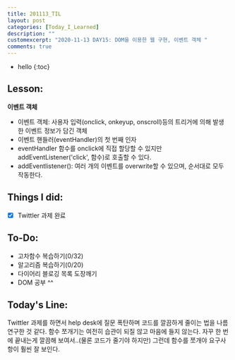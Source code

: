 ```yaml
---
title: 201113_TIL
layout: post
categories: [Today_I_Learned]
description: ""
customexcerpt: "2020-11-13 DAY15: DOM을 이용한 웹 구현, 이벤트 객체 "
comments: true
---
```


* hello
{:toc}


## Lesson:
 **이벤트 객체**
 - 이벤트 객체: 사용자 입력(onclick, onkeyup, onscroll)등의 트리거에 의해 발생한 이벤트 정보가 담긴 객체
 - 이벤트 핸들러(eventHandler)의 첫 번째 인자
 - eventHandler 함수를 onclick에 직접 할당할 수 있지만 addEventListener('click', 함수)로 호출할 수 있다.
 - addEventlistener(): 여러 개의 이벤트를 overwrite할 수 있으며, 순서대로 모두 작동한다. 
 

## Things I did:
- [x] Twittler 과제 완료


## To-Do:
- 고차함수 복습하기(0/32)
- 알고리즘 복습하기(0/20)
- 다이어리 블로깅 목록 도장깨기
- DOM 공부 ^^


## Today's Line:
Twittler 과제를 하면서 help desk에 질문 폭탄하며 코드를 깔끔하게 줄이는 법을 나름 연구한 것 같다. 함수 쪼개기는 여전히 습관이 되질 않고 마음에 들지 않는다. 자꾸 한 번에 끝내는게 깔끔해 보여서..(물론 코드가 줄기야 하지만) 그런데 함수를 쪼개야 요구사항이 훨씬 잘 보인다. 
